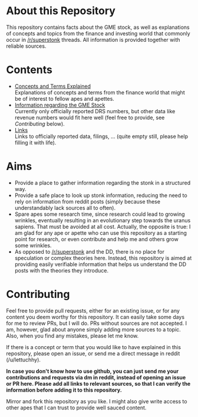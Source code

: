 # About this Repository

This repository contains facts about the GME stock, as well as explanations of concepts and topics from the finance and investing world that commonly occur in [/r/superstonk](https://www.reddit.com/r/superstonk) threads. All information is provided together with reliable sources.

# Contents

* [Concepts and Terms Explained](https://github.com/lantilecucumber/stonkinfo/blob/main/Concepts%20and%20Terms%20.md)  
    Explanations of concepts and terms from the finance world that might be of interest to fellow apes and apettes.
* [Information regarding the GME Stock](https://github.com/lantilecucumber/stonkinfo/blob/main/GME%20Stock%20Info%20.md)  
    Currently only officially reported DRS numbers, but other data like revenue numbers would fit here well (feel free to provide, see *Contributing* below). 
* [Links](https://github.com/lantilecucumber/stonkinfo/blob/main/Links%20.md)  
    Links to officially reported data, filings, ... (quite empty still, please help filling it with life).

# Aims
* Provide a place to gather information regarding the stonk in a structured way.
* Provide a safe place to look up stonk information, reducing the need to rely on information from reddit posts (simply because these understandably lack sources all to often).
* Spare apes some research time, since research could lead to growing wrinkles, eventually resulting in an evolutionary step towards the uranus sapiens. That must be avoided at all cost. Actually, the opposite is true: I am glad for any ape or apette who can use this repository as a starting point for research, or even contribute and help me and others grow some wrinkles.
* As opposed to [/r/superstonk](https://www.reddit.com/r/superstonk) and the DD, there is no place for speculation or complex theories here. Instead, this repository is aimed at providing easily verifiable information that helps us understand the DD posts with the theories they introduce.

# Contributing

Feel free to provide pull requests, either for an existing issue, or for any content you deem worthy for this repository. It can easily take some days for me to review PRs, but I will do. PRs without sources are not accepted. I am, however, glad about anyone simply adding more sources to a topic. Also, when you find any mistakes, please let me know.

If there is a concept or term that you would like to have explained in this repository, please open an issue, or send me a direct message in reddit (/u/lettuchhy).

**In case you don't know how to use github, you can just send me your contributions and requests via dm in reddit, instead of opening an issue or PR here. Please add all links to relevant sources, so that I can verify the information before adding it to this repository.**

Mirror and fork this repository as you like. I might also give write access to other apes that I can trust to provide well sauced content.
